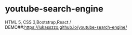 # youtube-search-engine
HTML 5, CSS 3,Bootstrap,React
/
DEMO##:https://lukasszzo.github.io/youtube-search-engine/
